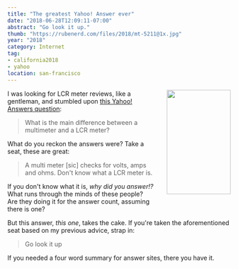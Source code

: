 ```yaml
---
title: "The greatest Yahoo! Answer ever"
date: "2018-06-28T12:09:11-07:00"
abstract: "Go look it up."
thumb: "https://rubenerd.com/files/2018/mt-5211@1x.jpg"
year: "2018"
category: Internet
tag:
- california2018
- yahoo
location: san-francisco
---
```

<p><img src="https://rubenerd.com/files/2018/mt-5211@1x.jpg" srcset="https://rubenerd.com/files/2018/mt-5211@1x.jpg 1x, https://rubenerd.com/files/2018/mt-5211@2x.jpg 2x" alt="" style="width:144px; height:235px; float:right; margin:0 0 1em 2em;" /></p>

I was looking for LCR meter reviews, like a gentleman, and stumbled upon [this Yahoo! Answers question]\:

> What is the main difference between a multimeter and a LCR meter? 

What do you reckon the answers were? Take a seat, these are great:

> A multi meter [sic] checks for volts, amps and ohms. Don't know what a LCR meter is.

If you don't know what it is, *why did you answer!?* What runs through the minds of these people? Are they doing it for the answer count, assuming there is one?

But this answer, *this one*, takes the cake. If you're taken the aforementioned seat based on my previous advice, strap in:

> Go look it up

If you needed a four word summary for answer sites, there you have it.

[this Yahoo! Answers question]: https://answers.yahoo.com/question/index?qid=20150925080720AAcd1yQ

